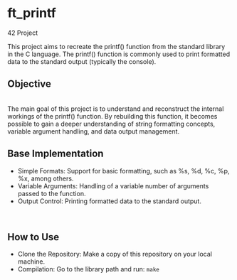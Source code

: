 # ft_printf
42 Project

This project aims to recreate the printf() function from the standard library in the C language. The printf() function is commonly used to print formatted data to the standard output (typically the console).
<br>

## Objective

<br>
The main goal of this project is to understand and reconstruct the internal workings of the printf() function. By rebuilding this function, it becomes possible to gain a deeper understanding of string formatting concepts, variable argument handling, and data output management.
<br>

## Base Implementation

 - Simple Formats: Support for basic formatting, such as %s, %d, %c, %p, %x, among others.
 - Variable Arguments: Handling of a variable number of arguments passed to the function.
 - Output Control: Printing formatted data to the standard output.
<br>

## How to Use

- Clone the Repository: Make a copy of this repository on your local machine.
- Compilation: Go to the library path and run: `make`
